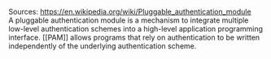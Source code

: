 Sources:
https://en.wikipedia.org/wiki/Pluggable_authentication_module
\
A pluggable authentication module is a mechanism to integrate multiple low-level authentication schemes into a high-level application programming interface. [[PAM]] allows programs that rely on authentication to be written independently of the underlying authentication scheme.
